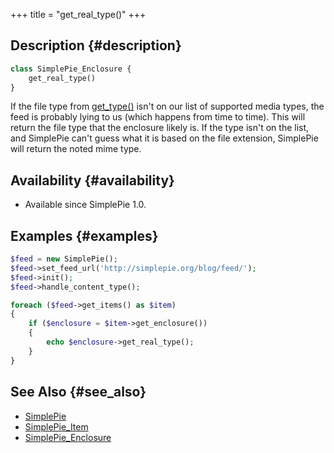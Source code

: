 +++
title = "get_real_type()"
+++

## Description {#description}

```php
class SimplePie_Enclosure {
    get_real_type()
}
```

If the file type from [get_type()](@/wiki/reference/simplepie_enclosure/get_type.md) isn't on our list of supported media types, the feed is probably lying to us (which happens from time to time). This will return the file type that the enclosure likely is. If the type isn't on the list, and SimplePie can't guess what it is based on the file extension, SimplePie will return the noted mime type.

## Availability {#availability}

- Available since SimplePie 1.0.

## Examples {#examples}

```php
$feed = new SimplePie();
$feed->set_feed_url('http://simplepie.org/blog/feed/');
$feed->init();
$feed->handle_content_type();

foreach ($feed->get_items() as $item)
{
    if ($enclosure = $item->get_enclosure())
    {
        echo $enclosure->get_real_type();
    }
}
```

## See Also {#see_also}

- [SimplePie](@/wiki/reference/simplepie/_index.md)
- [SimplePie_Item](@/wiki/reference/simplepie_item/_index.md)
- [SimplePie_Enclosure](@/wiki/reference/simplepie_enclosure/_index.md)
